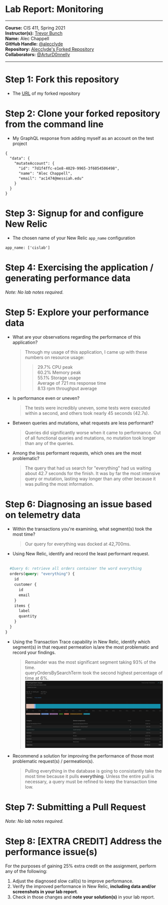 # Lab Report: Monitoring
___
**Course:** CIS 411, Spring 2021  
**Instructor(s):** [Trevor Bunch](https://github.com/trevordbunch)  
**Name:** Alec Chappell  
**GitHub Handle:** [@alecclyde](https://github.com/alecclyde)  
**Repository:** [Alecclyde's Forked Repository](https://github.com/alecclyde/cis411_lab5_Monitoring)  
**Collaborators:**  [@ArturD0nnelly](https://github.com/ArturD0nnelly)
___

# Step 1: Fork this repository
- The [URL](https://github.com/alecclyde/cis411_lab5_Monitoring) of my forked repository

# Step 2: Clone your forked repository from the command line
- My GraphQL response from adding myself as an account on the test project
```
{
  "data": {
    "mutateAccount": {
      "id": "7d1f4ffc-e1e8-4029-9965-3f6054506498",
      "name": "Alec Chappell",
      "email": "ac1474@messiah.edu"
    }
  }
}
```

# Step 3: Signup for and configure New Relic
- The chosen name of your New Relic ```app_name``` configuration
```
app_name: ['cislab']
```

# Step 4: Exercising the application / generating performance data

_Note: No lab notes required._

# Step 5: Explore your performance data
* What are your observations regarding the performance of this application? 
  >Through my usage of this application, I came up with these numbers on resource usage: 
  >> 29.7% CPU peak  
  60.2% Memory peak  
  55.1% Storage usage  
  Average of 721 ms response time  
  8.13 rpm throughput average

* Is performance even or uneven? 
  > The tests were incredibly uneven, some tests were executed within a second, and others took nearly 45 seconds (42.7s).
* Between queries and mutations, what requests are less performant? 
  > Queries did significantly worse when it came to performance. Out of all functional queries and mutations, no mutation took longer than any of the queries.
* Among the less performant requests, which ones are the most problematic?
  > The query that had us search for "everything" had us waiting about 42.7 seconds for the finish. It was by far the most intensive query or mutation, lasting way longer than any other because it was pulling the most information.
 
# Step 6: Diagnosing an issue based on telemetry data
* Within the transactions you're examining, what segment(s) took the most time?
  > Our query for everything was docked at 42,700ms.
* Using New Relic, identify and record the least performant request.
``` graphql

  #Query 6: retrieve all orders container the word everything
  orders(query: "everything") {
    id
    customer {
      id
      email
    }
    items {
      label
      quantity
    }
  }
}
```
* Using the Transaction Trace capability in New Relic, identify which segment(s) in that request permeation is/are the most problematic and record your findings.
  > Remainder was the most significant segment taking 93% of the time.  
  queryOrdersBySearchTerm took the second highest percentage of time at 6%.  
   ![](../assets/alecclyde_transactiontrace.png)
* Recommend a solution for improving the performance of those most problematic request(s) / permeation(s).
  > Pulling everything in the database is going to consistantly take the most time because it pulls **everything**. Unless the entire pull is necessary, a query must be refined to keep the transaction time low. 

# Step 7: Submitting a Pull Request
_Note: No lab notes required._

# Step 8: [EXTRA CREDIT] Address the performance issue(s)
For the purposes of gaining 25% extra credit on the assignment, perform any of the following:
1. Adjust the diagnosed slow call(s) to improve performance. 
2. Verify the improved performance in New Relic, **including data and/or screenshots in your lab report**.
2. Check in those changes and **note your solution(s)** in your lab report.